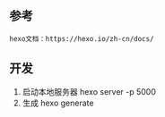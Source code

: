 ## 参考
    hexo文档：https://hexo.io/zh-cn/docs/
## 开发
1. 启动本地服务器 hexo server -p 5000
2. 生成 hexo generate